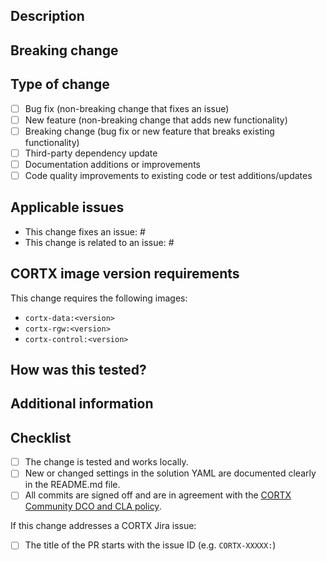 <!--
Thank you for your contribution! Before opening this pull request, please complete the template
completely. Unless instructed otherwise, do not delete any sections.
-->
## Description
<!--
Describe what this change does and the motivation behind it. Why is it required? What problems does
it solve?
-->

## Breaking change
<!--
If this change introduces any breaking changes, describe what it breaks and what action is required
to address it. We prefer deprecating things first before breaking them entirely. If you are unable
to support deprecation in this change, or are actually removing the deprecated the item, please
state so.

You can delete this section if there are no breaking changes.
-->

## Type of change
<!--
What type of change is this? Does it fix an issue, or is it new functionality? Check as many items
as necessary to accurately describe the change. If you are checking more than one of the items,
consider splitting it up into separate PRs if it makes sense.
-->
- [ ] Bug fix (non-breaking change that fixes an issue)
- [ ] New feature (non-breaking change that adds new functionality)
- [ ] Breaking change (bug fix or new feature that breaks existing functionality)
- [ ] Third-party dependency update
- [ ] Documentation additions or improvements
- [ ] Code quality improvements to existing code or test additions/updates

## Applicable issues
<!--
If this change directly fixes or is related to any existing GitHub or Jira issue, mention those
here. You can reference a GitHub issue using "#<issue number>". If this is related to a Seagate
internal issue (Jira), please reference the CORTX-NNNNN issue number.
-->
- This change fixes an issue: #
- This change is related to an issue: #

## CORTX image version requirements
<!--
If this change requires specific versions of CORTX that are newer than the currently referenced
images, please list those images and link them to the public CORTX packages page.

- cortx-data images are published at https://github.com/Seagate/cortx/pkgs/container/cortx-data
- cortx-rgw images are published at https://github.com/Seagate/cortx/pkgs/container/cortx-rgw
- cortx-control images are published at https://github.com/Seagate/cortx/pkgs/container/cortx-control

The referenced images are always defined in the images section of the solution.example.yaml file. If
updated images are required, the example solution YAML file should be updated in this change.

If the currently referenced CORTX container images support this change, you can delete this section
or indicate that.

*NOTE* that we cannot merge any PRs that depend on non-public images!
-->
This change requires the following images:

- `cortx-data:<version>`
- `cortx-rgw:<version>`
- `cortx-control:<version>`

## How was this tested?
<!--
In-lieu of requiring automated tests for changes (we're working on that!), we are asking you to
provide a brief description of how this change was tested, especially any details specific to the
change.
-->

## Additional information
<!--
Feel free to mention any other information here about this PR that you feel is important and doesn't
fit into any of the other sections.
-->

## Checklist
<!--
Place an 'x' in all the items that apply. You can also fill them out after the PR is submitted. This
serves as a reminder for what the maintainers will be looking for when reviewing the change.
-->

- [ ] The change is tested and works locally.
- [ ] New or changed settings in the solution YAML are documented clearly in the README.md file.
- [ ] All commits are signed off and are in agreement with the [CORTX Community DCO and CLA policy](https://github.com/Seagate/cortx/blob/main/doc/dco_cla.md).

If this change addresses a CORTX Jira issue:

- [ ] The title of the PR starts with the issue ID (e.g. `CORTX-XXXXX:`)
